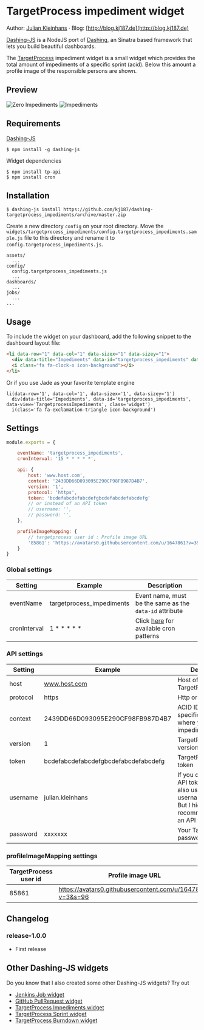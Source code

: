 # TargetProcess impediment widget

Author: [Julian Kleinhans](https://github.com/kj187) · Blog: [http://blog.kj187.de](http://blog.kj187.de)

[Dashing-JS](https://github.com/fabiocaseri/dashing-js) is a NodeJS port of [Dashing](http://dashing.io/), an Sinatra based framework that lets you build beautiful dashboards.

The [TargetProcess](https://www.targetprocess.com/) impediment widget is a small widget which provides the total amount of impediments of a specific sprint (acid). 
Below this amount a profile image of the responsible persons are shown.
 
## Preview 

![Zero Impediments](http://res.cloudinary.com/kj187/image/upload/c_scale,w_250/v1453147089/dashing-targetprocess_impediments_zero_sjmuxb.png)
![Impediments](http://res.cloudinary.com/kj187/image/upload/c_scale,w_250/v1453146606/dashing-targetprocess_impediments.png)

## Requirements

[Dashing-JS](https://github.com/fabiocaseri/dashing-js)
```ssh
$ npm install -g dashing-js
```

Widget dependencies
```shell
$ npm install tp-api
$ npm install cron
```

## Installation
```shell
$ dashing-js install https://github.com/kj187/dashing-targetprocess_impediments/archive/master.zip
``` 
Create a new directory `config` on your root directory.
Move the `widgets/targetprocess_impediments/config.targetprocess_impediments.sample.js` file to this directory and rename it to `config.targetprocess_impediments.js`.
 
```
assets/
  ...
config/
  config.targetprocess_impediments.js
  ...
dashboards/
  ...
jobs/
  ...
...
```

## Usage
To include the widget on your dashboard, add the following snippet to the dashboard layout file:

```html
<li data-row="1" data-col="1" data-sizex="1" data-sizey="1">
  <div data-title="Impediments" data-id="targetprocess_impediments" data-view="TargetprocessImpediments"></div>
  <i class="fa fa-clock-o icon-background"></i>
</li>
```
Or if you use Jade as your favorite template engine 
```jade
li(data-row='1', data-col='1', data-sizex='1', data-sizey='1')
  div(data-title='Impediments', data-id='targetprocess_impediments', data-view='TargetprocessImpediments', class='widget')
  i(class='fa fa-exclamation-triangle icon-background')
```

## Settings

```javascript
module.exports = {

    eventName: 'targetprocess_impediments',
    cronInterval: '15 * * * * *',

    api: {
        host: 'www.host.com',
        context: '2439DD66D093095E290CF98FB987D4B7',
        version: '1',
        protocol: 'https',
        token: 'bcdefabcdefabcdefgbcdefabcdefabcdefg'
        // or instead of an API token
        // username: '',
        // password: '',
    },

    profileImageMapping: {
        // targetprocess user id : Profile image URL
        '85861': 'https://avatars0.githubusercontent.com/u/1647861?v=3&s=96',
    }
}
```

### Global settings
| Setting       | Example              | Description                |
| ------------- |----------------------| ---------------------------|
| eventName     | targetprocess_impediments  | Event name, must be the same as the `data-id` attribute |
| cronInterval     | 1 * * * * *  | Click [here](https://github.com/ncb000gt/node-cron) for available cron patterns |

### API settings
| Setting       | Example              | Description                |
| ------------- |----------------------| ---------------------------|
| host     | www.host.com  | Host of your TargetProcess |
| protocol     | https  | Http or https |
| context     | 2439DD66D093095E290CF98FB987D4B7 | ACID ID of the specific project from where you fetch the impediments count |
| version     | 1  | TargetProcess API version, dont change |
| token     | bcdefabcdefabcdefgbcdefabcdefabcdefg  | TargetProcess API token |
| username     | julian.kleinhans  | If you dont have an API token, you can also use your username/password. But I highly recommend to use an API token |
| password     | xxxxxxx  | Your TargetProcess password |

### profileImageMapping settings
| TargetProcess user id       | Profile image URL |
| ------------- |----------------------|
| 85861     | https://avatars0.githubusercontent.com/u/1647861?v=3&s=96 |

## Changelog

### release-1.0.0
* First release

## Other Dashing-JS widgets
Do you know that I also created some other Dashing-JS widgets? Try out

* [Jenkins Job widget](http://kj187.github.io/dashing-jenkins_job/)
* [GitHub PullRequest widget](http://kj187.github.io/dashing-github_pullrequests/)
* [TargetProcess Impediments widget](http://kj187.github.io/dashing-targetprocess_impediments/)
* [TargetProcess Sprint widget](http://kj187.github.io/dashing-targetprocess_sprint/)
* [TargetProcess Burndown widget](http://kj187.github.io/dashing-targetprocess_burndown/)
